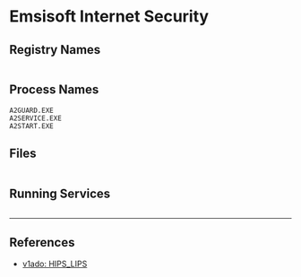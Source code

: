 # Emsisoft Internet Security

## Registry Names

```

```

## Process Names

```
A2GUARD.EXE
A2SERVICE.EXE
A2START.EXE
```

## Files

```

```

## Running Services

```

```

---
## References

- [v1ado: HIPS_LIPS](https://github.com/v1ado/HIPS_LIPS)